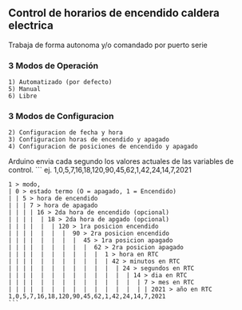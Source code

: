 ## Control de horarios de encendido caldera electrica
Trabaja de forma autonoma y/o comandado por puerto serie

### 3 Modos de Operación
    1) Automatizado (por defecto)
    5) Manual
    6) Libre

### 3 Modos de Configuracion
    2) Configuracion de fecha y hora
    3) Configuracion horas de encendido y apagado
    4) Configuracion de posiciones de encendido y apagado


Arduino envia cada segundo los valores actuales de las variables de control.
    ```
    ej.
    1,0,5,7,16,18,120,90,45,62,1,42,24,14,7,2021

    1 > modo, 
    | 0 > estado termo (O = apagado, 1 = Encendido)
    | | 5 > hora de encendido
    | | | 7 > hora de apagado
    | | | | 16 > 2da hora de encendido (opcional)
    | | | |  | 18 > 2da hora de apgado (opcional)
    | | | |  |  | 120 > 1ra posicion encendido
    | | | |  |  |  |  90 > 2ra posicion encendido
    | | | |  |  |  |  |  45 > 1ra posicion apagado
    | | | |  |  |  |  |  |  62 > 2ra posicion apagado
    | | | |  |  |  |  |  |  |  1 > hora en RTC
    | | | |  |  |  |  |  |  |  | 42 > minutos en RTC
    | | | |  |  |  |  |  |  |  |  | 24 > segundos en RTC
    | | | |  |  |  |  |  |  |  |  |  | 14 > dia en RTC
    | | | |  |  |  |  |  |  |  |  |  |  | 7 > mes en RTC
    | | | |  |  |  |  |  |  |  |  |  |  | | 2021 > año en RTC
    1,0,5,7,16,18,120,90,45,62,1,42,24,14,7,2021
    ```
